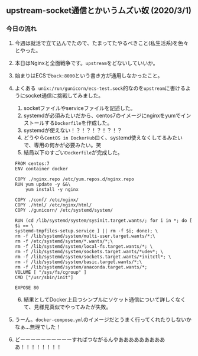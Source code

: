 ## upstream-socket通信とかいうムズい奴 (2020/3/1)

### 今日の流れ
1. 今週は就活で立て込んでたので、たまってたやるべきこと(私生活系)を色々とやった。
2. 本日はNginxと全面戦争です。`upstream`をどないしていいか。
3. 始まりはECSで`back:8000`という書き方が通用しなかったこと。
4. よくある` unix:/run/gunicorn/ecs-test.sock`的なのを`upstream`に書けるようにsocket通信に挑戦してみました。
    1. socketファイルやserviceファイルを記述した。
    2. systemdが必須みたいだから、centos7のイメージにnginxをyumでインストールする`Dockerfile`を作成した。
    3. systemdが使えない！？！？！？！？！？
    4. どうやら`CentOS in DockerHub`曰く、systemd使えなくしてるみたいで、専用の何かが必要みたい。笑
    5. 結局以下のすごい`Dockerfile`が完成した。

    ```dockerfile:Dockerfile
    FROM centos:7
    ENV container docker

    COPY ./nginx.repo /etc/yum.repos.d/nginx.repo
    RUN yum update -y &&\
        yum install -y nginx

    COPY ./conf/ /etc/nginx/
    COPY ./html/ /etc/nginx/html/
    COPY ./gunicorn/ /etc/systemd/system/

    RUN (cd /lib/systemd/system/sysinit.target.wants/; for i in *; do [ $i == \
    systemd-tmpfiles-setup.service ] || rm -f $i; done); \
    rm -f /lib/systemd/system/multi-user.target.wants/*;\
    rm -f /etc/systemd/system/*.wants/*;\
    rm -f /lib/systemd/system/local-fs.target.wants/*; \
    rm -f /lib/systemd/system/sockets.target.wants/*udev*; \
    rm -f /lib/systemd/system/sockets.target.wants/*initctl*; \
    rm -f /lib/systemd/system/basic.target.wants/*;\
    rm -f /lib/systemd/system/anaconda.target.wants/*;
    VOLUME [ "/sys/fs/cgroup" ]
    CMD ["/usr/sbin/init"]

    EXPOSE 80
    ```

    6. 結果としてDocker上且つシンプルにソケット通信について詳しくなくて、見様見真似でやってみたが失敗。
5. うーん。`docker-compose.yml`のイメージだとうまく行ってくれたりしないかなぁ...無理でした！
6. どーーーーーーーーーーすればつながるんやああああああああああ！！！！！！！！